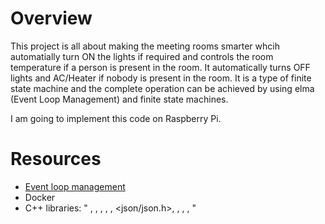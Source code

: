 Overview
===

This project is all about making the meeting rooms smarter whcih automatially turn ON the lights if required and controls the room temperature if a person is present in the room. It automatically turns OFF lights and AC/Heater if nobody is present in the room. 
It is a type of finite state machine and the complete operation can be achieved by using elma (Event Loop Management) and finite state machines.

I am going to implement this code on Raspberry Pi.

Resources
===

- [Event loop management](https://github.com/klavinslab/elma)
- Docker
- C++ libraries: "<iostream> , <chrono>, <vector>, <string>, <deque>, <json/json.h>, <tuple>, <stdexcept>, <map>, <functional>"


  
